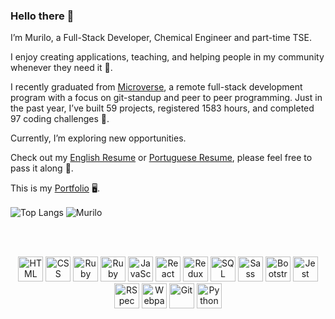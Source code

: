 ### Hello there :wave:

I’m Murilo, a Full-Stack Developer, Chemical Engineer and part-time TSE.

I enjoy creating applications, teaching, and helping people in my community whenever they need it :handshake:.

I recently graduated from [Microverse](https://www.microverse.org/), a remote full-stack development program with a focus on git-standup and peer to peer programming. Just in the past year, I’ve built 59 projects, registered 1583 hours, and completed 97 coding challenges :muscle:. 

Currently, I’m exploring new opportunities. 

Check out my [English Resume](https://github.com/MuriloRoque/MuriloRoque/blob/master/Murilo%20Roque%20-%20Resume.pdf) or [Portuguese Resume](https://github.com/MuriloRoque/MuriloRoque/blob/master/Murilo%20Roque%20-%20Currículo.pdf), please feel free to pass it along :scroll:.

This is my [Portfolio](https://www.muriloroque.com.br/) :desktop_computer:.

<div>
<img align="center" src='https://github-readme-stats.vercel.app/api/top-langs/?username=MuriloRoque&layout=compact&show_icons=true&theme=great-gatsby' alt='Top Langs'>
<img align="center" src='https://github-readme-stats.vercel.app/api?username=MuriloRoque&count_private=true&show_icons=true&theme=great-gatsby' alt='Murilo's github stats'>
</div>

<br><br>

<p align="center">
  <span align="center" class="d-flex">
    <img title="HTML" alt="HTML" height=40 src="https://www.w3.org/html/logo/downloads/HTML5_Badge_256.png">
    <img title="CSS" alt="CSS" height=40
      src="https://www.kindpng.com/picc/m/464-4640184_css3-png-download-css-icon-transparent-png.png">
    <img title="Ruby" alt="Ruby" height=40 src="https://blog.mwpreston.net/wp-content/uploads/2018/09/ruby-logo.png">
    <img title="Ruby On Rails" alt="Ruby On Rails" height=40 src="https://guides.rubyonrails.org/images/favicon.ico">
    <img title="JavaScript" alt="JavaScript" height=40
      src="https://upload.wikimedia.org/wikipedia/commons/thumb/9/99/Unofficial_JavaScript_logo_2.svg/600px-Unofficial_JavaScript_logo_2.svg.png">
    <img title="React" alt="React" height=40 src="https://cdn.worldvectorlogo.com/logos/react.svg">
    <img title="Redux" alt="Redux" height=40 src="https://seeklogo.com/images/R/redux-logo-9CA6836C12-seeklogo.com.png">
    <img title="SQL" alt="SQL" height=40
      src="https://e7.pngegg.com/pngimages/614/744/png-clipart-mysql-database-mariadb-dolphin-marine-mammal-animals.png">
    <img title="Sass" alt="Sass" height=40 src="https://sass-lang.com/assets/img/styleguide/color-1c4aab2b.png">
    <img title="Bootstrap" alt="Bootstrap" height=40
      src="https://upload.wikimedia.org/wikipedia/commons/thumb/b/b2/Bootstrap_logo.svg/480px-Bootstrap_logo.svg.png">
    <img title="Jest" alt="Jest" height=40 src="https://jestjs.io/img/jest-card-run.svg">
    <img title="RSpec" alt="RSpec" height=40 src="https://seeklogo.com/images/R/rspec-logo-DA1EE19A18-seeklogo.com.png">
    <img title="Webpack" alt="Webpack" height=40 src="https://webpack.js.org/dcd5e077cf9f54ebe52d4f7ebe8c3080.png">
    <img title="Git" alt="Git" height=40 src="https://git-scm.com/images/logos/downloads/Git-Icon-1788C.png">
    <img title="Python" alt="Python" height=40 src="https://upload.wikimedia.org/wikipedia/commons/thumb/c/c3/Python-logo-notext.svg/1024px-Python-logo-notext.svg.png">
  </span>
</p>
